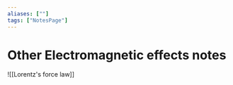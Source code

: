 ```yaml
---
aliases: [""]
tags: ["NotesPage"]
---
```


# Other Electromagnetic effects notes

![[Lorentz's force law]]